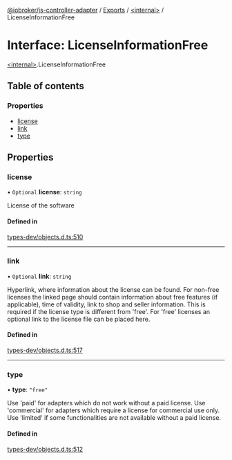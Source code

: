 [@iobroker/js-controller-adapter](../README.md) / [Exports](../modules.md) / [\<internal\>](../modules/internal_.md) / LicenseInformationFree

# Interface: LicenseInformationFree

[\<internal\>](../modules/internal_.md).LicenseInformationFree

## Table of contents

### Properties

- [license](internal_.LicenseInformationFree.md#license)
- [link](internal_.LicenseInformationFree.md#link)
- [type](internal_.LicenseInformationFree.md#type)

## Properties

### license

• `Optional` **license**: `string`

License of the software

#### Defined in

[types-dev/objects.d.ts:510](https://github.com/ioBroker/ioBroker.js-controller/blob/818c4029/packages/types-dev/objects.d.ts#L510)

___

### link

• `Optional` **link**: `string`

Hyperlink, where information about the license can be found. For non-free licenses the linked page should contain information about free features (if applicable), time of validity, link to shop and seller information.
This is required if the license type is different from 'free'. For 'free' licenses an optional link to the license file can be placed here.

#### Defined in

[types-dev/objects.d.ts:517](https://github.com/ioBroker/ioBroker.js-controller/blob/818c4029/packages/types-dev/objects.d.ts#L517)

___

### type

• **type**: ``"free"``

Use 'paid' for adapters which do not work without a paid license. Use 'commercial' for adapters which require a license for commercial use only. Use 'limited' if some functionalities are not available without a paid license.

#### Defined in

[types-dev/objects.d.ts:512](https://github.com/ioBroker/ioBroker.js-controller/blob/818c4029/packages/types-dev/objects.d.ts#L512)
